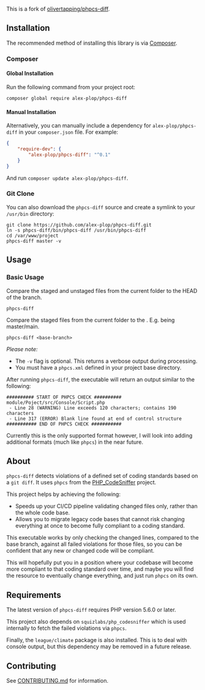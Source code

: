 This is a fork of [olivertapping/phpcs-diff](https://github.com/olivertappin/phpcs-diff).

## Installation

The recommended method of installing this library is via [Composer](https://getcomposer.org/).

### Composer

#### Global Installation

Run the following command from your project root:

    composer global require alex-plop/phpcs-diff

#### Manual Installation

Alternatively, you can manually include a dependency for `alex-plop/phpcs-diff` in your `composer.json` file. For example:

```json
{
    "require-dev": {
        "alex-plop/phpcs-diff": "^0.1"
    }
}
```

And run `composer update alex-plop/phpcs-diff`.

### Git Clone

You can also download the `phpcs-diff` source and create a symlink to your `/usr/bin` directory:

    git clone https://github.com/alex-plop/phpcs-diff.git
    ln -s phpcs-diff/bin/phpcs-diff /usr/bin/phpcs-diff
    cd /var/www/project
    phpcs-diff master -v

## Usage

### Basic Usage

Compare the staged and unstaged files from the current folder to the HEAD of the branch.
```shell
phpcs-diff 
```

Compare the staged files from the current folder to the <base-branch>.
E.g. <base-branch> being master/main.

```shell
phpcs-diff <base-branch>
```

_Please note:_
- The `-v` flag is optional. This returns a verbose output during processing.
- You must have a `phpcs.xml` defined in your project base directory.

After running `phpcs-diff`, the executable will return an output similar to the following:

```
########## START OF PHPCS CHECK ##########
module/Poject/src/Console/Script.php
 - Line 28 (WARNING) Line exceeds 120 characters; contains 190 characters
 - Line 317 (ERROR) Blank line found at end of control structure
########### END OF PHPCS CHECK ###########
```

Currently this is the only supported format however, I will look into adding additional formats (much like `phpcs`) in the near future.

## About
`phpcs-diff` detects violations of a defined set of coding standards based on a `git diff`. It uses `phpcs` from the [PHP_CodeSniffer](https://github.com/squizlabs/PHP_CodeSniffer) project.

This project helps by achieving the following:
- Speeds up your CI/CD pipeline validating changed files only, rather than the whole code base.
- Allows you to migrate legacy code bases that cannot risk changing everything at once to become fully compliant to a coding standard.

This executable works by only checking the changed lines, compared to the base branch, against all failed violations for those files, so you can be confident that any new or changed code will be compliant.

This will hopefully put you in a position where your codebase will become more compliant to that coding standard over time, and maybe you will find the resource to eventually change everything, and just run `phpcs` on its own.

## Requirements

The latest version of `phpcs-diff` requires PHP version 5.6.0 or later.

This project also depends on `squizlabs/php_codesniffer` which is used internally to fetch the failed violations via `phpcs`.

Finally, the `league/climate` package is also installed. This is to deal with console output, but this dependency may be removed in a future release.

## Contributing

See [CONTRIBUTING.md](CONTRIBUTING.md) for information.
